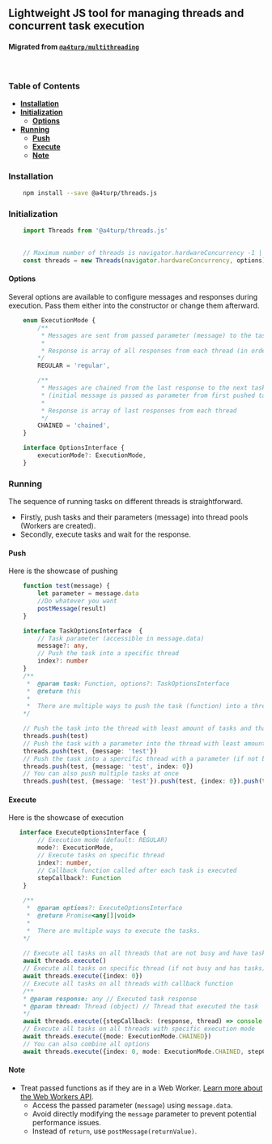 ## Lightweight JS tool for managing threads and concurrent task execution
#### Migrated from [`@a4turp/multithreading`](https://www.npmjs.com/package/@a4turp/multithreading)
<br>

### Table of Contents
 - [**Installation**](#installation)
 - [**Initialization**](#initialization)
   - [**Options**](#options)
 - [**Running**](#running)
   - [**Push**](#push)
   - [**Execute**](#execute)
   - [**Note**](#note)

### Installation

```bash 
    npm install --save @a4turp/threads.js
```


### Initialization
```typescript
    import Threads from '@a4turp/threads.js'

   
    // Maximum number of threads is navigator.hardwareConcurrency -1 || 3
    const threads = new Threads(navigator.hardwareConcurrency, options)
```

#### Options
Several options are available to configure messages and responses during execution. 
Pass them either into the constructor or change them afterward.

```typescript
    enum ExecutionMode {
        /**
         * Messages are sent from passed parameter (message) to the task
         * 
         * Response is array of all responses from each thread (in order of pushed tasks)
        */
        REGULAR = 'regular',

        /**
         * Messages are chained from the last response to the next task
         * (initial message is passed as parameter from first pushed task)
         * 
         * Response is array of last responses from each thread
         */
        CHAINED = 'chained',
    }

    interface OptionsInterface {
        executionMode?: ExecutionMode,
    }
```

### Running
The sequence of running tasks on different threads is straightforward.
- Firstly, push tasks and their parameters (message) into thread pools (Workers are created).
- Secondly, execute tasks and wait for the response.

#### Push
Here is the showcase of pushing
```typescript
    function test(message) {
        let parameter = message.data
        //Do whatever you want
        postMessage(result)
    }

    interface TaskOptionsInterface  {
        // Task parameter (accessible in message.data)
        message?: any,
        // Push the task into a specific thread
        index?: number
    }
    /**
     *  @param task: Function, options?: TaskOptionsInterface
     *  @return this
     *
     *  There are multiple ways to push the task (function) into a thread.
    */

    // Push the task into the thread with least amount of tasks and that is not busy
    threads.push(test)
    // Push the task with a parameter into the thread with least amount of tasks and that is not busy
    threads.push(test, {message: 'test'})
    // Push the task into a spercific thread with a parameter (if not busy)
    threads.push(test, {message: 'test', index: 0})
    // You can also push multiple tasks at once 
    threads.push(test, {message: 'test'}).push(test, {index: 0}).push(test)
```

#### Execute
Here is the showcase of execution
```typescript
   interface ExecuteOptionsInterface {
        // Execution mode (default: REGULAR)
        mode?: ExecutionMode,
        // Execute tasks on specific thread
        index?: number,
        // Callback function called after each task is executed
        stepCallback?: Function
    }
    
    /**
     *  @param options?: ExecuteOptionsInterface
     *  @return Promise<any[]|void>
     *
     *  There are multiple ways to execute the tasks.
    */
    
    // Execute all tasks on all threads that are not busy and have tasks
    await threads.execute()
    // Execute all tasks on specific thread (if not busy and has tasks)
    await threads.execute({index: 0})
    // Execute all tasks on all threads with callback function
    /**
    * @param response: any // Executed task response
    * @param thread: Thread (object) // Thread that executed the task
    */
    await threads.execute({stepCallback: (response, thread) => console.log(response)})
    // Execute all tasks on all threads with specific execution mode
    await threads.execute({mode: ExecutionMode.CHAINED})
    // You can also combine all options
    await threads.execute({index: 0, mode: ExecutionMode.CHAINED, stepCallback: (response) => console.log(response)})
```

#### Note
- Treat passed functions as if they are in a Web Worker. [Learn more about the Web Workers API](https://developer.mozilla.org/en-US/docs/Web/API/Web_Workers_API/Using_web_workers).
   - Access the passed parameter (`message`) using `message.data`.
   - Avoid directly modifying the `message` parameter to prevent potential performance issues.
   - Instead of `return`, use `postMessage(returnValue)`.
   
   
